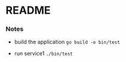 # README #


### Notes ###
* build the application
  ``` go build -o bin/test ```

* run service1
  ``` ./bin/test ```

